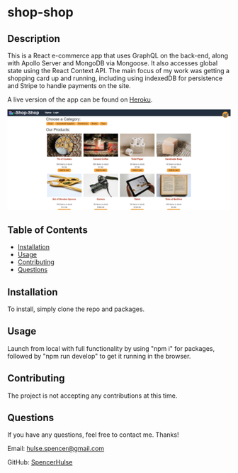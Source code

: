 # shop-shop

## Description

This is a React e-commerce app that uses GraphQL on the back-end, along with Apollo Server and MongoDB via Mongoose. It also accesses global state using the React Context API. The main focus of my work was getting a shopping card up and running, including using indexedDB for persistence and Stripe to handle payments on the site.

A live version of the app can be found on [Heroku](https://shop-shop-stripe.herokuapp.com/).

![alt](./assets/screenshot.png)

## Table of Contents

- [Installation](#installation)
- [Usage](#usage)
- [Contributing](#contributing)
- [Questions](#questions)

## Installation

To install, simply clone the repo and packages.

## Usage

Launch from local with full functionality by using "npm i" for packages, followed by "npm run develop" to get it running in the browser.

## Contributing

The project is not accepting any contributions at this time.

## Questions

If you have any questions, feel free to contact me. Thanks!

Email: hulse.spencer@gmail.com

GitHub: [SpencerHulse](https://github.com/SpencerHulse)
